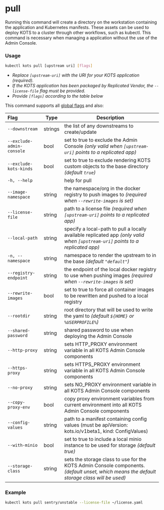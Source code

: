 # pull

Running this command will create a directory on the workstation containing the application and Kubernetes manifests. These assets can be used to deploy KOTS to a cluster through other workflows, such as kubectl. This command is necessary when managing a application without the use of the Admin Console.

### Usage
```bash
kubectl kots pull [upstream uri] [flags]
```
* _Replace `[upstream-uri]` with the URI for your KOTS application (required)._
* _If the KOTS application has been packaged by Replicated Vendor, the `--license-file` flag must be provided._
* _Provide `[flags]` according to the table below_

This command supports all [global flags](kots-cli-global-flags) and also:

| Flag | Type | Description |
|:-----|------|-------------|
| `--downstream` | strings | the list of any downstreams to create/update |
| `--exclude-admin-console` | bool | set to true to exclude the Admin Console _(only valid when `[upstream-uri]` points to a replicated app)_ |
| `--exclude-kots-kinds` | bool | set to true to exclude rendering KOTS custom objects to the base directory _(default `true`)_ |
| `-h, --help` | | help for pull |
| `--image-namespace` | string | the namespace/org in the docker registry to push images to _(required when `--rewrite-images` is set)_ |
| `--license-file` | string | path to a license file _(required when `[upstream-uri]` points to a replicated app)_ |
| `--local-path` | string | specify a local-path to pull a locally available replicated app _(only valid when `[upstream-uri]` points to a replicated app)_ |
| `-n, --namespace` | string | namespace to render the upstream to in the base _(default `"default"`)_ |
| `--registry-endpoint` | string | the endpoint of the local docker registry to use when pushing images _(required when `--rewrite-images` is set)_ |
| `--rewrite-images` | bool | set to true to force all container images to be rewritten and pushed to a local registry |
| `--rootdir` | string | root directory that will be used to write the yaml to _(default `${HOME}` or `%USERPROFILE%`)_ |
| `--shared-password` | string | shared password to use when deploying the Admin Console |
| `--http-proxy` | string | sets HTTP_PROXY environment variable in all KOTS Admin Console components |
| `--https-proxy` | string | sets HTTPS_PROXY environment variable in all KOTS Admin Console components |
| `--no-proxy` | string | sets NO_PROXY environment variable in all KOTS Admin Console components |
| `--copy-proxy-env` | bool | copy proxy environment variables from current environment into all KOTS Admin Console components |
| `--config-values` | string | path to a manifest containing config values (must be apiVersion: kots.io/v1beta1, kind: ConfigValues) |
| `--with-minio` | bool | set to true to include a local minio instance to be used for storage _(default true)_ |
| `--storage-class` | string | sets the storage class to use for the KOTS Admin Console components. _(default unset, which means the default storage class will be used)_ |

### Example
```bash
kubectl kots pull sentry/unstable --license-file ~/license.yaml
```
